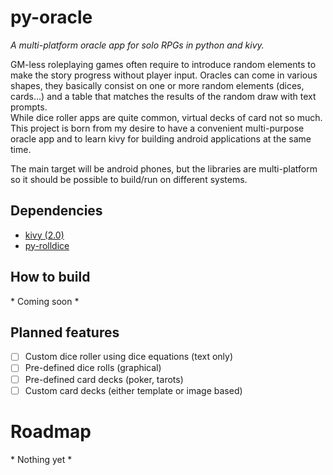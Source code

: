 # py-oracle
_A multi-platform oracle app for solo RPGs in python and kivy._

GM-less roleplaying games often require to introduce random elements to make the story progress without player input. Oracles can come in various shapes, they basically consist on one or more random elements (dices, cards...) and a table that matches the results of the random draw with text prompts.  
While dice roller apps are quite common, virtual decks of card not so much. This project is born from my desire to have a convenient multi-purpose oracle app and to learn kivy for building android applications at the same time.

The main target will be android phones, but the libraries are multi-platform so it should be possible to build/run on different systems.

## Dependencies
- [kivy (2.0)](https://kivy.org)
- [py-rolldice](https://github.com/Fiona1729/py-rolldice)

## How to build
\* Coming soon \*

## Planned features
- [ ] Custom dice roller using dice equations (text only)
- [ ] Pre-defined dice rolls (graphical)
- [ ] Pre-defined card decks (poker, tarots)
- [ ] Custom card decks (either template or image based)

# Roadmap
\* Nothing yet \*
